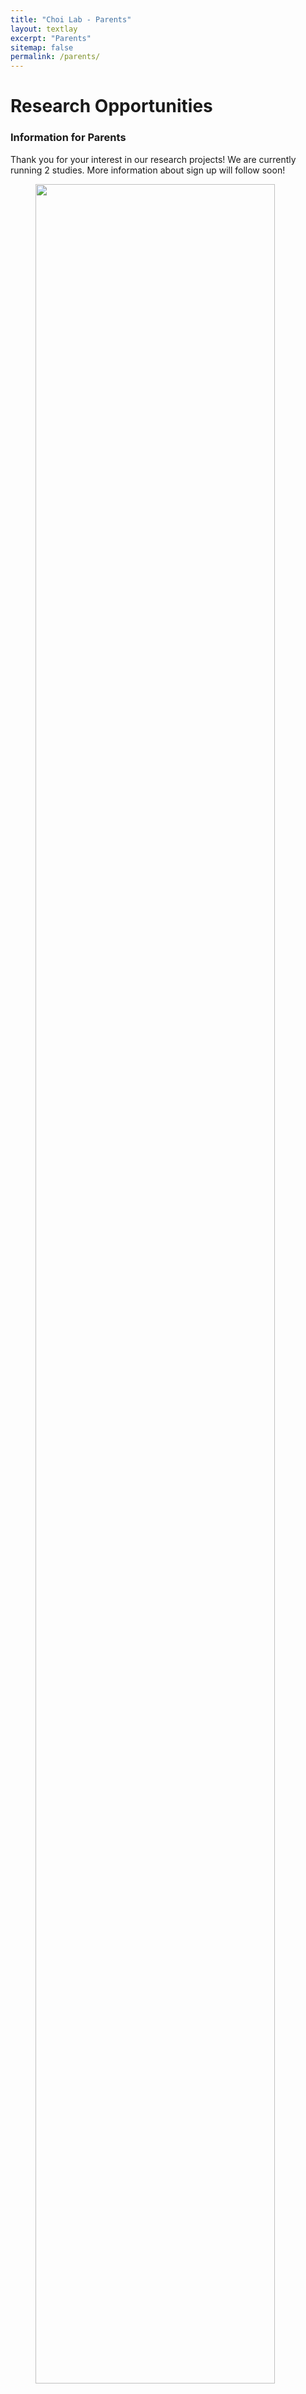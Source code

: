 ```yaml
---
title: "Choi Lab - Parents"
layout: textlay
excerpt: "Parents"
sitemap: false
permalink: /parents/
---
```


# Research Opportunities

### Information for Parents

Thank you for your interest in our research projects! We are currently running 2 studies. More information about sign up will follow soon!

<figure>
<img src="{{ site.url }}{{ site.baseurl }}/images/respic/Research_MobileLearning3.png" width="95%">
</figure>

**Questions?** Contact Professor Koeun Choi at <koeun@vt.edu>, Office: (540) 231-5720, or Lab: (540)-231-2015

**Where?** CoDeS Lab at 400 Wallace Hall, 295 West Campus Drive, Blacksburg, VA 24061, USA, Virginia Tech ([Map](https://www.google.com/maps/place/Wallace+Hall,+Blacksburg,+VA+24060/@37.2229037,-80.4264134,17z/data=!4m5!3m4!1s0x884d95117587ead9:0xb2b5c03d0f9df618!8m2!3d37.2229037!4d-80.4242247?shorturl=1))

**Parking**: Free parking available
